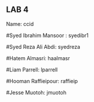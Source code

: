 ## LAB 4

Name: ccid

#Syed Ibrahim Mansoor : syedibr1

#Syed Reza Ali Abdi: syedreza

#Hatem Almasri: haalmasr

#Liam Parrell: lparrell

#Hooman Raffieipour: raffieip

#Jesse Muotoh: jmuotoh
